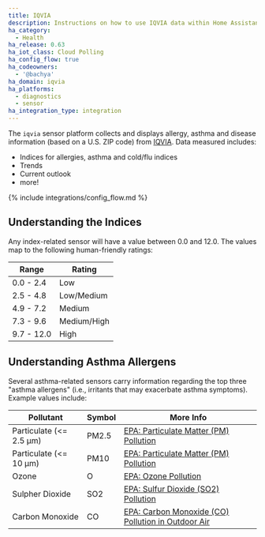 ```yaml
---
title: IQVIA
description: Instructions on how to use IQVIA data within Home Assistant
ha_category:
  - Health
ha_release: 0.63
ha_iot_class: Cloud Polling
ha_config_flow: true
ha_codeowners:
  - '@bachya'
ha_domain: iqvia
ha_platforms:
  - diagnostics
  - sensor
ha_integration_type: integration
---
```


The `iqvia` sensor platform collects and displays allergy, asthma and disease
information (based on a U.S. ZIP code) from [IQVIA](https://www.iqvia.com/).
Data measured includes:

* Indices for allergies, asthma and cold/flu indices
* Trends
* Current outlook
* more!

{% include integrations/config_flow.md %}

## Understanding the Indices

Any index-related sensor will have a value between 0.0 and 12.0. The values
map to the following human-friendly ratings:

Range      | Rating
---------  | -----------
0.0 - 2.4  | Low
2.5 - 4.8  | Low/Medium
4.9 - 7.2  | Medium
7.3 - 9.6  | Medium/High
9.7 - 12.0 | High

## Understanding Asthma Allergens

Several asthma-related sensors carry information regarding the top three
"asthma allergens" (i.e., irritants that may exacerbate asthma symptoms).
Example values include:

Pollutant | Symbol | More Info
--------- | ------ | ---------
Particulate (<= 2.5 μm) | PM2.5 | [EPA: Particulate Matter (PM) Pollution](https://www.epa.gov/pm-pollution)
Particulate (<= 10 μm) | PM10 | [EPA: Particulate Matter (PM) Pollution](https://www.epa.gov/pm-pollution)
Ozone | O | [EPA: Ozone Pollution](https://www.epa.gov/ozone-pollution)
Sulpher Dioxide | SO2 | [EPA: Sulfur Dioxide (SO2) Pollution](https://www.epa.gov/so2-pollution)
Carbon Monoxide | CO | [EPA: Carbon Monoxide (CO) Pollution in Outdoor Air](https://www.epa.gov/co-pollution)
